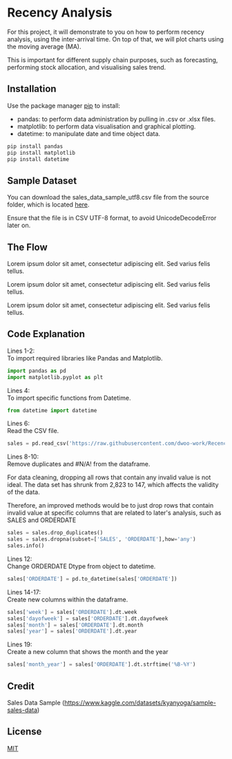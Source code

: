 # Recency Analysis

For this project, it will demonstrate to you on how to perform recency analysis, using the inter-arrival time. On top of that, we will plot charts using the moving average (MA).

This is important for different supply chain purposes, such as forecasting, performing stock allocation, and visualising sales trend.

## Installation

Use the package manager [pip](https://pip.pypa.io/en/stable/) to install:

- pandas: to perform data administration by pulling in .csv or .xlsx files.
- matplotlib: to perform data visualisation and graphical plotting.
- datetime: to manipulate date and time object data.

```bash
pip install pandas
pip install matplotlib
pip install datetime
```

## Sample Dataset

You can download the sales_data_sample_utf8.csv file from the source folder, which is located [here](https://github.com/dwoo-work/InterArrivalTme_and_RollingTimeSeries/blob/main/src/sales_data_sample_utf8.csv).

Ensure that the file is in CSV UTF-8 format, to avoid UnicodeDecodeError later on.

## The Flow

Lorem ipsum dolor sit amet, consectetur adipiscing elit. Sed varius felis tellus.

Lorem ipsum dolor sit amet, consectetur adipiscing elit. Sed varius felis tellus.

Lorem ipsum dolor sit amet, consectetur adipiscing elit. Sed varius felis tellus.


## Code Explanation

Lines 1-2:  
To import required libraries like Pandas and Matplotlib.
```python   
import pandas as pd
import matplotlib.pyplot as plt
```

Lines 4:  
To import specific functions from Datetime.
```python   
from datetime import datetime
```

Lines 6:  
Read the CSV file.
```python   
sales = pd.read_csv('https://raw.githubusercontent.com/dwoo-work/RecencyAnalysis/main/src/sales_data_sample_utf8.csv')
```

Lines 8-10:  
Remove duplicates and #N/A! from the dataframe.

For data cleaning, dropping all rows that contain any invalid value is not ideal. The data set has shrunk from 2,823 to 147, which affects the validity of the data.

Therefore, an improved methods would be to just drop rows that contain invalid value at specific columns that are related to later's analysis, such as SALES and ORDERDATE
```python   
sales = sales.drop_duplicates()
sales = sales.dropna(subset=['SALES', 'ORDERDATE'],how='any')
sales.info()
```

Lines 12:  
Change ORDERDATE Dtype from object to datetime.
```python   
sales['ORDERDATE'] = pd.to_datetime(sales['ORDERDATE'])
```

Lines 14-17:  
Create new columns within the dataframe.
```python   
sales['week'] = sales['ORDERDATE'].dt.week
sales['dayofweek'] = sales['ORDERDATE'].dt.dayofweek
sales['month'] = sales['ORDERDATE'].dt.month
sales['year'] = sales['ORDERDATE'].dt.year
```

Lines 19:  
Create a new column that shows the month and the year
```python   
sales['month_year'] = sales['ORDERDATE'].dt.strftime('%B-%Y')
```



## Credit

Sales Data Sample (https://www.kaggle.com/datasets/kyanyoga/sample-sales-data)

## License

[MIT](https://choosealicense.com/licenses/mit/)